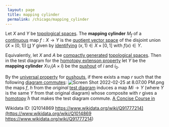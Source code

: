 ```yaml
---
 layout: page
 title: mapping cylinder
 permalink: /chicago/mapping_cylinder
---
```

Let $X$ and $Y$ be [topological spaces](https://mathgloss.github.io/MathGloss/chicago/A_Concise_Course_in_###################). The **mapping cylinder** $M_f$ of a [continuous](https://mathgloss.github.io/MathGloss/chicago/topological_space) map $f:X\to Y$ is the [quotient vector space](https://mathgloss.github.io/MathGloss/chicago/continuous) of the disjoint union $(X\times [0,1])\amalg Y$ given by [identifying](https://mathgloss.github.io/MathGloss/chicago/quotient_vector_space) $(x,1) \in X\times [0,1]$ with $f(x) \in Y$.  [](https://mathgloss.github.io/MathGloss/chicago/equivalence_relation)

Equivalently, let $X$ and $A$ be [compactly generated](https://mathgloss.github.io/MathGloss/chicago/Algebraic_Topology) [topological spaces](https://mathgloss.github.io/MathGloss/chicago/compactly_generated). Then in the test diagram for the [homotopy extenson property](https://mathgloss.github.io/MathGloss/chicago/##################topological_spaces) let $Y$ be the **mapping cylinder** $X\cup_i (A\times I)$ be the [pushout](https://mathgloss.github.io/MathGloss/chicago/cofibration) of $i$ and $i_0$.

By the [universal property](https://mathgloss.github.io/MathGloss/chicago/pushout) for [pushouts](https://mathgloss.github.io/MathGloss/chicago/universal_property), if there exists a map $r$ such that the following [diagram commutes](https://mathgloss.github.io/MathGloss/chicago/pushout):
 ![Screen Shot 2022-02-25 at 8.07.00 PM.png](https://mathgloss.github.io/MathGloss/chicago/commutative_diagram) the maps $f$, $h$ from the *original* [test diagram](https://mathgloss.github.io/MathGloss/chicago/############test_diagram) induces a map $Mi \to Y$ (where $Y$ is the same $Y$ from that original diagram) whose composite with $r$ gives a [homotopy](https://mathgloss.github.io/MathGloss/chicago/homotopy) $\tilde h$ that makes the test diagram commute. [A Concise Course in ](https://mathgloss.github.io/MathGloss/chicago/A_Concise_Course_in_###################)
 
Wikidata ID: [Q1014869
https://www.wikidata.org/wiki/Q91777214](https://www.wikidata.org/wiki/Q1014869
https://www.wikidata.org/wiki/Q91777214)